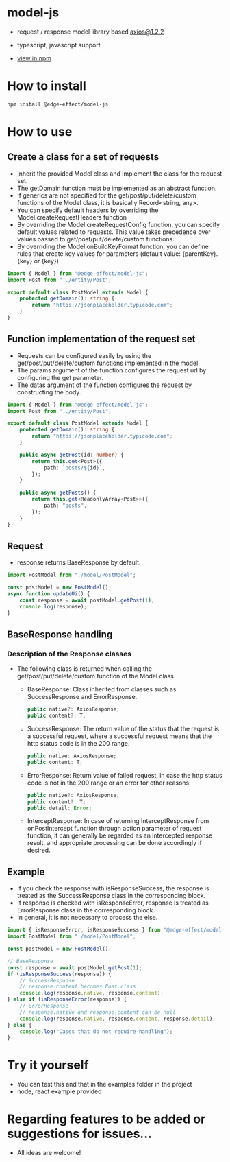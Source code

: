 # model-js

-   request / response model library based [axios@1.2.2](https://www.npmjs.com/package/axios)

-   typescript, javascript support

-   [view in npm](https://www.npmjs.com/package/@edge-effect/model-js)

# How to install

```bash
npm install @edge-effect/model-js
```

# How to use

## Create a class for a set of requests

-   Inherit the provided Model class and implement the class for the request set.
-   The getDomain function must be implemented as an abstract function.
-   If generics are not specified for the get/post/put/delete/custom functions of the Model class, it is basically Record<string, any>.
-   You can specify default headers by overriding the Model.createRequestHeaders function
-   By overriding the Model.createRequestConfig function, you can specify default values ​​related to requests. This value takes precedence over values ​​passed to get/post/put/delete/custom functions.
-   By overriding the Model.onBuildKeyFormat function, you can define rules that create key values ​​for parameters (default value: {parentKey}.{key} or {key})

```typescript
import { Model } from "@edge-effect/model-js";
import Post from "../entity/Post";

export default class PostModel extends Model {
    protected getDomain(): string {
        return "https://jsonplaceholder.typicode.com";
    }
}
```

## Function implementation of the request set

-   Requests can be configured easily by using the get/post/put/delete/custom functions implemented in the model.
-   The params argument of the function configures the request url by configuring the get parameter.
-   The datas argument of the function configures the request by constructing the body.

```typescript
import { Model } from "@edge-effect/model-js";
import Post from "../entity/Post";

export default class PostModel extends Model {
    protected getDomain(): string {
        return "https://jsonplaceholder.typicode.com";
    }

    public async getPost(id: number) {
        return this.get<Post>({
            path: `posts/${id}`,
        });
    }

    public async getPosts() {
        return this.get<ReadonlyArray<Post>>({
            path: "posts",
        });
    }
}
```

## Request

-   response returns BaseResponse by default.

```typescript
import PostModel from "./model/PostModel";

const postModel = new PostModel();
async function updateUi() {
    const response = await postModel.getPost(1);
    console.log(response);
}
```

## BaseResponse handling

### Description of the Response classes

-   The following class is returned when calling the get/post/put/delete/custom function of the Model class.

    -   BaseResponse: Class inherited from classes such as SuccessResponse and ErrorResponse.

        ```typescript
        public native?: AxiosResponse;
        public content?: T;
        ```

    -   SuccessResponse: The return value of the status that the request is a successful request, where a successful request means that the http status code is in the 200 range.

        ```typescript
        public native: AxiosResponse;
        public content: T;
        ```

    -   ErrorResponse: Return value of failed request, in case the http status code is not in the 200 range or an error for other reasons.

        ```typescript
        public native?: AxiosResponse;
        public content?: T;
        public detail: Error;
        ```

    -   InterceptResponse: In case of returning InterceptResponse from onPostIntercept function through action parameter of request function, it can generally be regarded as an intercepted response result, and appropriate processing can be done accordingly if desired.

## Example

-   If you check the response with isResponseSuccess, the response is treated as the SuccessResponse class in the corresponding block.
-   If response is checked with isResponseError, response is treated as ErrorResponse class in the corresponding block.
-   In general, it is not necessary to process the else.

```typescript
import { isResponseError, isResponseSuccess } from "@edge-effect/model-js";
import PostModel from "./model/PostModel";

const postModel = new PostModel();

// BaseResponse
const response = await postModel.getPost(1);
if (isResponseSuccess(response)) {
    // SuccessResponse
    // response.content becomes Post.class
    console.log(response.native, response.content);
} else if (isResponseError(response)) {
    // ErrorResponse
    // response.native and response.content can be null
    console.log(response.native, response.content, response.detail);
} else {
    console.log("Cases that do not require handling");
}
```

# Try it yourself

-   You can test this and that in the examples folder in the project
-   node, react example provided

# Regarding features to be added or suggestions for issues...

-   All ideas are welcome!
